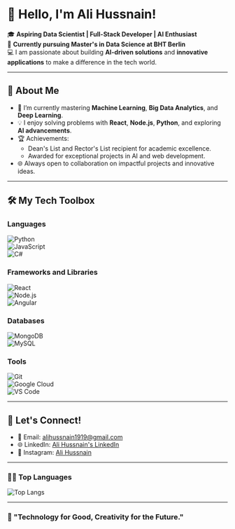 # 👋 Hello, I'm Ali Hussnain!  

🎓 **Aspiring Data Scientist | Full-Stack Developer | AI Enthusiast**  
📍 **Currently pursuing Master's in Data Science at BHT Berlin**  
💻 I am passionate about building **AI-driven solutions** and **innovative applications** to make a difference in the tech world.

---

## 🚀 About Me  
- 🌱 I’m currently mastering **Machine Learning**, **Big Data Analytics**, and **Deep Learning**.  
- 💡 I enjoy solving problems with **React**, **Node.js**, **Python**, and exploring **AI advancements**.  
- 🏆 Achievements:
  - Dean's List and Rector's List recipient for academic excellence.  
  - Awarded for exceptional projects in AI and web development.  
- 🌐 Always open to collaboration on impactful projects and innovative ideas.

---

## 🛠️ My Tech Toolbox  
### Languages  
![Python](https://img.shields.io/badge/Python-3776AB?style=flat&logo=python&logoColor=white)  
![JavaScript](https://img.shields.io/badge/JavaScript-F7DF1E?style=flat&logo=javascript&logoColor=black)  
![C#](https://img.shields.io/badge/C%23-239120?style=flat&logo=c-sharp&logoColor=white)  

### Frameworks and Libraries  
![React](https://img.shields.io/badge/React-61DAFB?style=flat&logo=react&logoColor=black)  
![Node.js](https://img.shields.io/badge/Node.js-339933?style=flat&logo=nodedotjs&logoColor=white)  
![Angular](https://img.shields.io/badge/Angular-DD0031?style=flat&logo=angular&logoColor=white)  

### Databases  
![MongoDB](https://img.shields.io/badge/MongoDB-4EA94B?style=flat&logo=mongodb&logoColor=white)  
![MySQL](https://img.shields.io/badge/MySQL-4479A1?style=flat&logo=mysql&logoColor=white)  

### Tools  
![Git](https://img.shields.io/badge/Git-F05032?style=flat&logo=git&logoColor=white)  
![Google Cloud](https://img.shields.io/badge/Google%20Cloud-4285F4?style=flat&logo=googlecloud&logoColor=white)  
![VS Code](https://img.shields.io/badge/VS%20Code-007ACC?style=flat&logo=visualstudiocode&logoColor=white)  

---

## 💬 Let's Connect!  
- 📧 Email: [alihussnain1919@gmail.com](mailto:alihussnain1919@gmail.com)  
- 🌐 LinkedIn: [Ali Hussnain's LinkedIn](https://www.linkedin.com/in/alihussnain1919/)  
- 📸 Instagram: [Ali Hussnain](https://www.instagram.com/alihussssssnain/)
  
---

### 🧑‍💻 **Top Languages**  
![Top Langs](https://github-readme-stats.vercel.app/api/top-langs/?username=AliHussnain1919&layout=compact&theme=radical)  

---

### 🌟 "Technology for Good, Creativity for the Future."  

